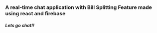 ### A real-time chat application with Bill Splitting Feature made using react and firebase

##### Lets go chat!! 

